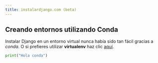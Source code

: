 ```yaml
---
title: instalardjango.com (beta)
---
```


## Creando entornos utilizando Conda

Instalar Django en un entorno virtual nunca había sido tan fácil gracias a *conda*. O si prefieres utilizar **virtualenv** haz clic [aquí](./virtualenv/).

```python
print("Hola conda")
```

